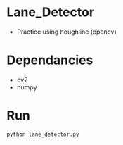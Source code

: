 # Lane_Detector
 * Practice using houghline (opencv)
#  Dependancies
 * cv2
 * numpy
#  Run
 ```bash
 python lane_detector.py
 ```

